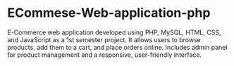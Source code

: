# ECommese-Web-application-php
E-Commerce web application developed using PHP, MySQL, HTML, CSS, and JavaScript as a 1st semester project. It allows users to browse products, add them to a cart, and place orders online. Includes admin panel for product management and a responsive, user-friendly interface.
